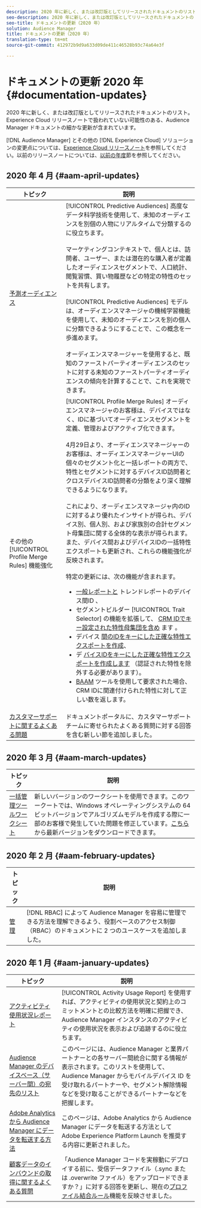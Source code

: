 ```yaml
---
description: 2020 年に新しく、または改訂版としてリリースされたドキュメントのリスト。Experience Cloud リリースノートで扱われていない可能性のある、Audience Manager ドキュメントの細かな更新が含まれています。
seo-description: 2020 年に新しく、または改訂版としてリリースされたドキュメントのリスト。Experience Cloud リリースノートで扱われていない可能性のある、Audience Manager ドキュメントの細かな更新が含まれています。
seo-title: ドキュメントの更新（2020 年）
solution: Audience Manager
title: ドキュメントの更新（2020 年）
translation-type: tm+mt
source-git-commit: 412972b9d9a633d09de411c46528b93c74a64e3f

---
```



# ドキュメントの更新 2020 年 {#documentation-updates}

2020 年に新しく、または改訂版としてリリースされたドキュメントのリスト。Experience Cloud リリースノートで扱われていない可能性のある、Audience Manager ドキュメントの細かな更新が含まれています。

[!DNL Audience Manager] とその他の [!DNL Experience Cloud] ソリューションの変更点については、[Experience Cloud リリースノート](https://docs.adobe.com/content/help/ja-JP/release-notes/experience-cloud/current.html)を参照してください。以前のリリースノートについては、[以前の年度](../docs-updates/docs-2019.md)節を参照してください。

## 2020 年 4 月 {#aam-april-updates}

| トピック | 説明 |
|---- |----|
| [予測オーディエンス](../features/algorithmic-models/predictive-audiences.md) | [!UICONTROL Predictive Audiences] 高度なデータ科学技術を使用して、未知のオーディエンスを別個の人物にリアルタイムで分類するのに役立ちます。 <br><br> マーケティングコンテキストで、個人とは、訪問者、ユーザー、または潜在的な購入者が定義したオーディエンスセグメントで、人口統計、閲覧習慣、買い物履歴などの特定の特性のセットを共有します。<br><br>[!UICONTROL Predictive Audiences] モデルは、オーディエンスマネージャの機械学習機能を使用して、未知のオーディエンスを別の個人に分類できるようにすることで、この概念を一歩進めます。 <br><br>オーディエンスマネージャーを使用すると、既知のファーストパーティオーディエンスのセットに対する未知のファーストパーティオーディエンスの傾向を計算することで、これを実現できます。 |
| その他の [!UICONTROL Profile Merge Rules] 機能強化 | [!UICONTROL Profile Merge Rules] オーディエンスマネージャのお客様は、デバイスではなく、IDに基づいてオーディエンスセグメントを定義、管理およびアクティブ化できます。 <br><br> 4月29日より、オーディエンスマネージャーのお客様は、オーディエンスマネージャーUIの個々のセグメント化と一括レポートの両方で、特性とセグメントに対するデバイスID訪問者とクロスデバイスID訪問者の分類をより深く理解できるようになります。 <br><br> これにより、オーディエンスマネージャ内のIDに対するより優れたインサイトが得られ、デバイス別、個人別、および家族別の合計セグメント母集団に関する全体的な表示が得られます。 また、デバイス間およびデバイスIDの一括特性エクスポートも更新され、これらの機能強化が反映されます。<br><br>  特定の更新には、次の機能が含まれます。 <ul><li>[一般レポートと](../reference/ids-in-aam.md) トレンドレポートのデバイス間ID [](../reporting/general-reports.md)[](../reporting/trend-reports.md) 、</li><li>セグメントビルダー [!UICONTROL Trait Selector] の機能を拡張して、 [CRM IDでキー設定された特性母集団を含め](../features/segments/segment-builder.md) ます [](../reference/ids-in-aam.md)。</li><li>デバイス [間のIDをキーにした正確な特性エクスポートを作成](../reference/ids-in-aam.md)、</li><li>デ [バイスIDをキーにした正確な特性エクスポートを作成します](../reference/ids-in-aam.md) （認証された特性を除外する必要があります）。</li><li>[BAAM](../reference/ids-in-aam.md) ツールを使用して要求された場合、 [](../reference/bulk-management-tools/bulk-management-intro.md) CRM IDに関連付けられた特性に対して正しい数を返します。</li></ul> |
| [カスタマーサポートに関するよくある問題](../support-issues/support-issues-overview.md) | ドキュメントポータルに、カスタマーサポートチームに寄せられたよくある質問に対する回答を含む新しい節を追加しました。 |

## 2020 年 3 月 {#aam-march-updates}

| トピック | 説明 |
|---- |----|
| [一括管理ツールワークシート](../reference/bulk-management-tools/bulk-management-intro.md) | 新しいバージョンのワークシートを使用できます。このワークートでは、Windows オペレーティングシステムの 64 ビットバージョンでアルゴリズムモデルを作成する際に一部のお客様で発生していた問題を修正しています。[こちら](../reference/bulk-management-tools/assets/BAAAM_V2_20200311.xlsm)から最新バージョンをダウンロードできます。 |

## 2020 年 2 月 {#aam-february-updates}

| トピック | 説明 |
|---- |----|
| [管理](../features/administration/administration-overview.md#use-cases) | [!DNL RBAC] によって Audience Manager を容易に管理できる方法を理解できるよう、役割ベースのアクセス制御（RBAC）のドキュメントに 2 つのユースケースを追加しました。 |

## 2020 年 1 月 {#aam-january-updates}

| トピック | 説明 |
|--- |----|
| [アクティビティ使用状況レポート](../features/administration/activity-usage-reporting.md) | [!UICONTROL Activity Usage Report] を使用すれば、アクティビティの使用状況と契約上のコミットメントとの比較方法を明確に把握でき、Audience Manager インスタンスのアクティビティの使用状況を表示および追跡するのに役立ちます。 |
| [Audience Manager のデバイスベース（サーバー間）の宛先のリスト](/help/using/features/destinations/device-based-destinations-list.md) | このページには、Audience Manager と業界パートナーとの各サーバー間統合に関する情報が表示されます。このリストを使用して、Audience Manager からモバイルデバイス ID を受け取れるパートナーや、セグメント解除情報などを受け取ることができるパートナーなどを把握します。 |
| [Adobe Analytics から Audience Manager にデータを転送する方法 ](../integration/integration-other-solutions/audience-management-module.md) | このページは、Adobe Analytics から Audience Manager にデータを転送する方法として Adobe Experience Platform Launch を推奨する内容に更新されました。 |
| [顧客データのインバウンドの取得に関するよくある質問](/help/using/faq/faq-inbound-data-ingestion.md) | 「Audience Manager コードを実稼動にデプロイする前に、受信データファイル（.sync または .overwrite ファイル）をアップロードできますか？」に対する回答を更新し、現在の[プロファイル結合ルール](/help/using/features/profile-merge-rules/merge-rule-targeting-options.md)機能を反映させました。 |
